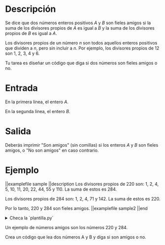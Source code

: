 # Descripción

Se dice que dos números enteros positivos $A$ y $B$ son fieles amigos si la suma de los divisores propios de $A$ es igual a $B$ y la suma de los divisores propios de $B$ es igual a $A$.

Los divisores propios de un número $n$ son todos aquellos enteros positivos que dividen a $n$, pero sin incluir a $n$. Por ejemplo, los divisores propios de 12 son 1, 2, 3, 4 y 6.

Tu tarea es diseñar un código que diga si dos números son fieles amigos o no.

# Entrada

En la primera línea, el entero $A$.

En la segunda línea, el entero $B$.

# Salida

Deberás imprimir "Son amigos" (sin comillas) si los enteros $A$ y $B$ son fieles amigos, o "No son amigos" en caso contrario.

# Ejemplo

||examplefile
sample
||description
Los divisores propios de 220 son: 1, 2, 4, 5, 10, 11, 20, 22, 44, 55 y 110. La suma de estos es 284.

Los divisores propios de 284 son: 1, 2, 4, 71 y 142. La suma de estos es 220.

Por lo tanto, 220 y 284 son fieles amigos.
||examplefile
sample2
||end

<details><summary>Checa la `plantilla.py`</summary>

{{plantilla.py}}

</details>

Un ejemplo de números amigos son los números 220 y 284.

Crea un código que lea dos números A y B y diga si son amigos o no.
